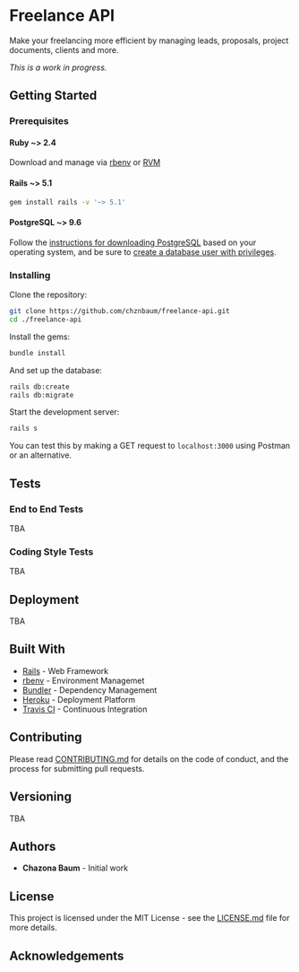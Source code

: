 # Freelance API

Make your freelancing more efficient by managing leads, proposals, project documents, clients and more.

*This is a work in progress.*

## Getting Started

### Prerequisites

#### Ruby ~> 2.4

Download and manage via [rbenv](https://github.com/rbenv/rbenv) or [RVM](https://rvm.io/)

#### Rails ~> 5.1

```bash
gem install rails -v '~> 5.1'
```

#### PostgreSQL ~> 9.6

Follow the [instructions for downloading PostgreSQL](https://www.postgresql.org/download/) based on your operating system, and be sure to [create a database user with privileges](https://wiki.postgresql.org/wiki/First_steps).

### Installing

Clone the repository:

```bash
git clone https://github.com/chznbaum/freelance-api.git
cd ./freelance-api
```

Install the gems:

```bash
bundle install
```

And set up the database:

```bash
rails db:create
rails db:migrate
```

Start the development server:

```bash
rails s
```

You can test this by making a GET request to `localhost:3000` using Postman or an alternative.

## Tests

### End to End Tests

TBA

### Coding Style Tests

TBA

## Deployment

TBA

## Built With

* [Rails](http://rubyonrails.org/) - Web Framework
* [rbenv](https://github.com/rbenv/rbenv) - Environment Managemet
* [Bundler](http://bundler.io/) - Dependency Management
* [Heroku](https://www.heroku.com/) - Deployment Platform
* [Travis CI](https://travis-ci.org/) - Continuous Integration

## Contributing

Please read [CONTRIBUTING.md](CONTRIBUTING.md) for details on the code of conduct, and the process for submitting pull requests.

## Versioning

TBA

## Authors

* **Chazona Baum** - Initial work

## License

This project is licensed under the MIT License - see the [LICENSE.md](LICENSE.md) file for more details.

## Acknowledgements
